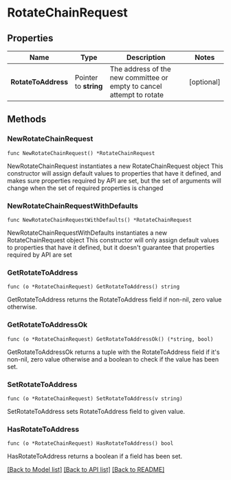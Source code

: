 # RotateChainRequest

## Properties

Name | Type | Description | Notes
------------ | ------------- | ------------- | -------------
**RotateToAddress** | Pointer to **string** | The address of the new committee or empty to cancel attempt to rotate | [optional] 

## Methods

### NewRotateChainRequest

`func NewRotateChainRequest() *RotateChainRequest`

NewRotateChainRequest instantiates a new RotateChainRequest object
This constructor will assign default values to properties that have it defined,
and makes sure properties required by API are set, but the set of arguments
will change when the set of required properties is changed

### NewRotateChainRequestWithDefaults

`func NewRotateChainRequestWithDefaults() *RotateChainRequest`

NewRotateChainRequestWithDefaults instantiates a new RotateChainRequest object
This constructor will only assign default values to properties that have it defined,
but it doesn't guarantee that properties required by API are set

### GetRotateToAddress

`func (o *RotateChainRequest) GetRotateToAddress() string`

GetRotateToAddress returns the RotateToAddress field if non-nil, zero value otherwise.

### GetRotateToAddressOk

`func (o *RotateChainRequest) GetRotateToAddressOk() (*string, bool)`

GetRotateToAddressOk returns a tuple with the RotateToAddress field if it's non-nil, zero value otherwise
and a boolean to check if the value has been set.

### SetRotateToAddress

`func (o *RotateChainRequest) SetRotateToAddress(v string)`

SetRotateToAddress sets RotateToAddress field to given value.

### HasRotateToAddress

`func (o *RotateChainRequest) HasRotateToAddress() bool`

HasRotateToAddress returns a boolean if a field has been set.


[[Back to Model list]](../README.md#documentation-for-models) [[Back to API list]](../README.md#documentation-for-api-endpoints) [[Back to README]](../README.md)


